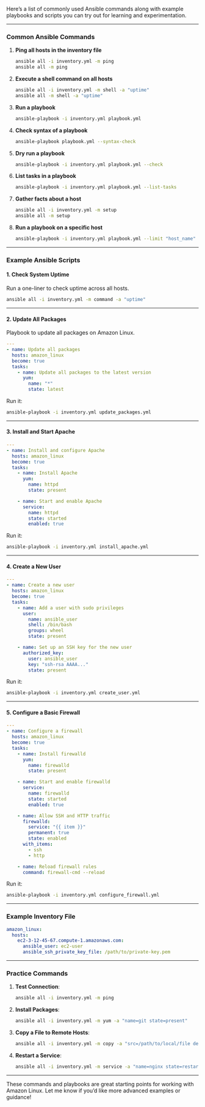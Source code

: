 Here’s a list of commonly used Ansible commands along with example playbooks and scripts you can try out for learning and experimentation.

---

### **Common Ansible Commands**

1. **Ping all hosts in the inventory file**
   ```bash
   ansible all -i inventory.yml -m ping
   ansible all -m ping
   ```

2. **Execute a shell command on all hosts**
   ```bash
   ansible all -i inventory.yml -m shell -a "uptime"
   ansible all -m shell -a "uptime"
   ```

3. **Run a playbook**
   ```bash
   ansible-playbook -i inventory.yml playbook.yml
   ```

4. **Check syntax of a playbook**
   ```bash
   ansible-playbook playbook.yml --syntax-check
   ```

5. **Dry run a playbook**
   ```bash
   ansible-playbook -i inventory.yml playbook.yml --check
   ```

6. **List tasks in a playbook**
   ```bash
   ansible-playbook -i inventory.yml playbook.yml --list-tasks
   ```

7. **Gather facts about a host**
   ```bash
   ansible all -i inventory.yml -m setup
   ansible all -m setup
   ```

8. **Run a playbook on a specific host**
   ```bash
   ansible-playbook -i inventory.yml playbook.yml --limit "host_name"
   ```

---

### **Example Ansible Scripts**

#### **1. Check System Uptime**

Run a one-liner to check uptime across all hosts.

```bash
ansible all -i inventory.yml -m command -a "uptime"
```

---

#### **2. Update All Packages**

Playbook to update all packages on Amazon Linux.

```yaml
---
- name: Update all packages
  hosts: amazon_linux
  become: true
  tasks:
    - name: Update all packages to the latest version
      yum:
        name: "*"
        state: latest
```

Run it:
```bash
ansible-playbook -i inventory.yml update_packages.yml
```

---

#### **3. Install and Start Apache**

```yaml
---
- name: Install and configure Apache
  hosts: amazon_linux
  become: true
  tasks:
    - name: Install Apache
      yum:
        name: httpd
        state: present

    - name: Start and enable Apache
      service:
        name: httpd
        state: started
        enabled: true
```

Run it:
```bash
ansible-playbook -i inventory.yml install_apache.yml
```

---

#### **4. Create a New User**

```yaml
---
- name: Create a new user
  hosts: amazon_linux
  become: true
  tasks:
    - name: Add a user with sudo privileges
      user:
        name: ansible_user
        shell: /bin/bash
        groups: wheel
        state: present

    - name: Set up an SSH key for the new user
      authorized_key:
        user: ansible_user
        key: "ssh-rsa AAAA..."
        state: present
```

Run it:
```bash
ansible-playbook -i inventory.yml create_user.yml
```

---

#### **5. Configure a Basic Firewall**

```yaml
---
- name: Configure a firewall
  hosts: amazon_linux
  become: true
  tasks:
    - name: Install firewalld
      yum:
        name: firewalld
        state: present

    - name: Start and enable firewalld
      service:
        name: firewalld
        state: started
        enabled: true

    - name: Allow SSH and HTTP traffic
      firewalld:
        service: "{{ item }}"
        permanent: true
        state: enabled
      with_items:
        - ssh
        - http

    - name: Reload firewall rules
      command: firewall-cmd --reload
```

Run it:
```bash
ansible-playbook -i inventory.yml configure_firewall.yml
```

---

### **Example Inventory File**

```yaml
amazon_linux:
  hosts:
    ec2-3-12-45-67.compute-1.amazonaws.com:
      ansible_user: ec2-user
      ansible_ssh_private_key_file: /path/to/private-key.pem
```

---

### **Practice Commands**

1. **Test Connection**:
   ```bash
   ansible all -i inventory.yml -m ping
   ```

2. **Install Packages**:
   ```bash
   ansible all -i inventory.yml -m yum -a "name=git state=present"
   ```

3. **Copy a File to Remote Hosts**:
   ```bash
   ansible all -i inventory.yml -m copy -a "src=/path/to/local/file dest=/path/to/remote/file"
   ```

4. **Restart a Service**:
   ```bash
   ansible all -i inventory.yml -m service -a "name=nginx state=restarted"
   ```

---

These commands and playbooks are great starting points for working with Amazon Linux. Let me know if you’d like more advanced examples or guidance!
